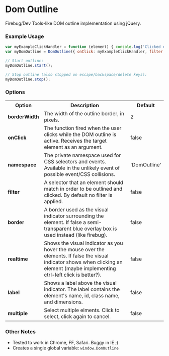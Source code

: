# Dom Outline

Firebug/Dev Tools-like DOM outline implementation using jQuery.

### Example Usage

```js
var myExampleClickHandler = function (element) { console.log('Clicked element:', element); }
var myDomOutline = DomOutline({ onClick: myExampleClickHandler, filter: 'div' });

// Start outline:
myDomOutline.start();

// Stop outline (also stopped on escape/backspace/delete keys):
myDomOutline.stop();
```

### Options

<table>
	<tr>
		<th>Option</th>
		<th>Description</th>
		<th>Default</th>
	</tr>
	<tr>
		<td><b>borderWidth</b></td>
		<td>The width of the outline border, in pixels.</td>
		<td>2</td>
	</tr>
	<tr>
		<td><b>onClick</b></td>
		<td>The function fired when the user clicks while the DOM outline is active. Receives the target element as an argument.</td>
		<td>false</td>
	</tr>
	<tr>
		<td><b>namespace</b></td>
		<td>The private namespace used for CSS selectors and events. Available in the unlikely event of possible event/CSS collisions.</td>
		<td>'DomOutline'</td>
	</tr>
	<tr>
		<td><b>filter</b></td>
		<td>A selector that an element should match in order to be outlined and clicked. By default no filter is applied.</td>
		<td>false</td>
	</tr>
	<tr>
		<td><b>border</b></td>
		<td>A border used as the visual indicator surrounding the element. If false a semi-transparent blue overlay box is used instead (like firebug).</td>
		<td>false</td>
	</tr>
	<tr>
		<td><b>realtime</b></td>
		<td>Shows the visual indicator as you hover the mouse over the elements. If false the visual indicator shows when clicking an element (maybe implementing ctrl-left click is better?).</td>
		<td>false</td>
	</tr>
	<tr>
		<td><b>label</b></td>
		<td>Shows a label above the visual indicator. The label contains the element's name, id, class name, and dimensions.</td>
		<td>false</td>
	</tr>
	<tr>
		<td><b>multiple</b></td>
		<td>Select multiple elments. Click to select, click again to cancel.</td>
		<td>false</td>
	</tr>
</table>

### Other Notes

* Tested to work in Chrome, FF, Safari. Buggy in IE ;(
* Creates a single global variable: `window.DomOutline`
